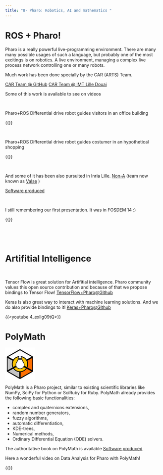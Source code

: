 ```yaml
---
title: "8- Pharo: Robotics, AI and mathematics "
---
```



ROS + Pharo! 
============

Pharo is a really powerful live-programming environment. 
There are many many possible usages of such a language, but probably one of the most excitings is on robotics. 
A live environment, managing a complex live process network controlling one or many robots.

Much work has been done specially by the CAR (ARTS) Team. 

[CAR Team @ GitHub](https://github.com/CARMinesDouai)
[CAR Team @ IMT Lille Douai](http://car.imt-lille-douai.fr/)


Some of this work is available to see on videos




​​​​​






Pharo+ROS Differential drive robot guides visitors in an office building

{{<youtube Mn4W67_qINc>}}






​​​​​






Pharo+ROS Differential drive robot guides costumer in an hypothetical shopping

{{<youtube pkDEyxIqW_w>}}

​​​​​


And some of it has been also pursuited in Inria Lille. 
[Non-A](https://team.inria.fr/non-a/) (team now known as  [Valse](https://team.inria.fr/valse/fr/) )

[Software produced](https://github.com/pharo-robotics/)





​​​​​





 I still remembering our first presentation. It was in FOSDEM 14 :)

{{<youtube htgAiQFYQ0U>}}









​​​​​








​​​​​





Artifitial Intelligence
===========




​​​​​





Tensor Flow is great solution for Artifitial intelligence. 
Pharo community values this open source contribution and because of that we propose bindings to Tensor Flow! 
[TensorFlow+Pharo@Github](https://github.com/PolyMathOrg/libtensorflow-pharo-bindings)

Keras Is also great way to interact with machine learning solutions.  And we do also provide bindings to it!
[Keras+Pharo@Github](https://github.com/ObjectProfile/KerasWrapper)


{{<youtube 4_exlIg09tQ>}}



PolyMath
===========

![Logo](https://raw.githubusercontent.com/PolyMathOrg/PolyMath/master/assets/logos/logo.png)

PolyMath is a Pharo project, similar to existing scientific libraries like NumPy, SciPy for Python or SciRuby for Ruby. PolyMath already provides the following basic functionalities:

- complex and quaternions extensions,
- random number generators,
- fuzzy algorithms,
- automatic differentiation,
- KDE-trees,
- Numerical methods,
- Ordinary Differential Equation (ODE) solvers.

The authoritative book on PolyMath is available [Software produced](https://github.com/SquareBracketAssociates/PolyMath-book)

Here a wonderful video on Data Analysis for Pharo with PolyMath! 

{{<youtube msbSdK9QXZ0>}}
	
	
	
	
	
	
	
	
	
	
	
	


